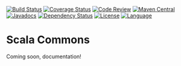 [![Build Status](https://travis-ci.org/fulcrumgenomics/commons.svg?branch=master)](https://travis-ci.org/fulcrumgenomics/commons)
[![Coverage Status](https://codecov.io/github/fulcrumgenomics/commons/coverage.svg?branch=master)](https://codecov.io/github/fulcrumgenomics/commons?branch=master)
[![Code Review](https://api.codacy.com/project/badge/grade/52e1d786d9784c7192fae2f8e853fa34)](https://www.codacy.com/app/contact_32/commons)
[![Maven Central](https://maven-badges.herokuapp.com/maven-central/com.fulcrumgenomics/commons_2.11/badge.svg)](https://maven-badges.herokuapp.com/maven-central/com.fulcrumgenomics/commons_2.11)
[![Javadocs](http://javadoc.io/badge/com.fulcrumgenomics/commons_2.12.svg)](http://javadoc.io/doc/com.fulcrumgenomics/commons_2.12)
[![Dependency Status](https://www.versioneye.com/user/projects/56b2d2d593b95a003c714340/badge.svg)](https://www.versioneye.com/user/projects/56b2d2d593b95a003c714340#dialog_dependency_badge)
[![License](http://img.shields.io/badge/license-MIT-blue.svg)](https://github.com/fulcrumgenomics/commons/blob/master/LICENSE)
[![Language](http://img.shields.io/badge/language-scala-brightgreen.svg)](http://www.scala-lang.org/)

Scala Commons
====

Coming soon, documentation!
